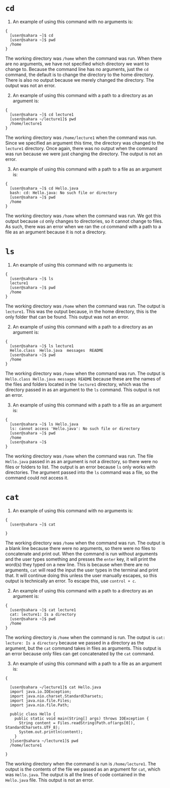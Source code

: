 # `cd`
1) An example of using this command with no arguments is:
```
{
  [user@sahara ~]$ cd
  [user@sahara ~]$ pwd
  /home
}
```
The working directory was `/home` when the command was run. 
When there are no arguments, we have not specified which directory we want to change to. Because the command line has no arguments, just the `cd` command, the default is to change the directory to the home directory. There is also no output because we merely changed the directory. The output was not an error.

2) An example of using this command with a path to a directory as an argument is:
```
{
  [user@sahara ~]$ cd lecture1
  [user@sahara ~/lecture1]$ pwd
  /home/lecture1
}
```
The working directory was `/home/lecture1` when the command was run. 
Since we specified an argument this time, the directory was changed to the `lecture1` directory. Once again, there was no output when the command was run because we were just changing the directory. The output is not an error.

3) An example of using this command with a path to a file as an argument is:
```
{
  [user@sahara ~]$ cd Hello.java
  bash: cd: Hello.java: No such file or directory
  [user@sahara ~]$ pwd
  /home
}
```
The working directory was `/home` when the command was run.
We got this output because `cd` only changes to directories, so it cannot change to files. As such, there was an error when we ran the `cd` command with a path to a file as an argument because it is not a directory. 

# `ls`
1) An example of using this command with no arguments is:
```
{
  [user@sahara ~]$ ls
  lecture1
  [user@sahara ~]$ pwd
  /home
}
```
The working directory was `/home` when the command was run. The output is `lecture1`. This was the output because, in the home directory, this is the only folder that can be found. This output was not an error.

2) An example of using this command with a path to a directory as an argument is:
```
{
  [user@sahara ~]$ ls lecture1
  Hello.class  Hello.java  messages  README
  [user@sahara ~]$ pwd
  /home
}
```
The working directory was `/home` when the command was run. The output is `Hello.class Hello.java messages README` because these are the names of the files and folders located in the `lecture1` directory, which was the directory passed in as an argument to the `ls` command. This output is not an error.

3) An example of using this command with a path to a file as an argument is:
```
{
  [user@sahara ~]$ ls Hello.java
  ls: cannot access 'Hello.java': No such file or directory
  [user@sahara ~]$ pwd
  /home
  [user@sahara ~]$ 
}
```
The working directory was `/home` when the command was run. The file `Hello.java` passed in as an argument is not a directory, so there were no files or folders to list. The output is an error because `ls` only works with directories. The argument passed into the `ls` command was a file, so the command could not access it. 

# `cat`
1) An example of using this command with no arguments is:

```
{
  [user@sahara ~]$ cat
   
}
```
The working directory was `/home` when the command was run. The output is a blank line because there were no arguments, so there were no files to concatenate and print out. When the command is run without arguments and the user types something and presses the `enter` key, it will print the word(s) they typed on a new line. This is because when there are no arguments, `cat` will read the input the user types in the terminal and print that. It will continue doing this unless the user manually escapes, so this output is technically an error. To escape this, use `control + c`. 

2) An example of using this command with a path to a directory as an argument is:

```
{
  [user@sahara ~]$ cat lecture1
  cat: lecture1: Is a directory
  [user@sahara ~]$ pwd
  /home
}
```
The working directory is `/home` when the command is run. The output is `cat: lecture: Is a directory` because we passed in a directory as the argument, but the `cat` command takes in files as arguments. This output is an error because only files can get concatenated by the `cat` command.

3) An example of using this command with a path to a file as an argument is:

```
{

  [user@sahara ~/lecture1]$ cat Hello.java
  import java.io.IOException;
  import java.nio.charset.StandardCharsets;
  import java.nio.file.Files;
  import java.nio.file.Path;
  
  public class Hello {
    public static void main(String[] args) throws IOException {
      String content = Files.readString(Path.of(args[0]), StandardCharsets.UTF_8);    
      System.out.println(content);
    }
  }[user@sahara ~/lecture1]$ pwd
  /home/lecture1

}
```
The working directory when the command is run is `/home/lecture1`. The output is the contents of the file we passed as an argument for `cat`, which was `Hello.java`. The output is all the lines of code contained in the `Hello.java` file. This output is not an error. 
